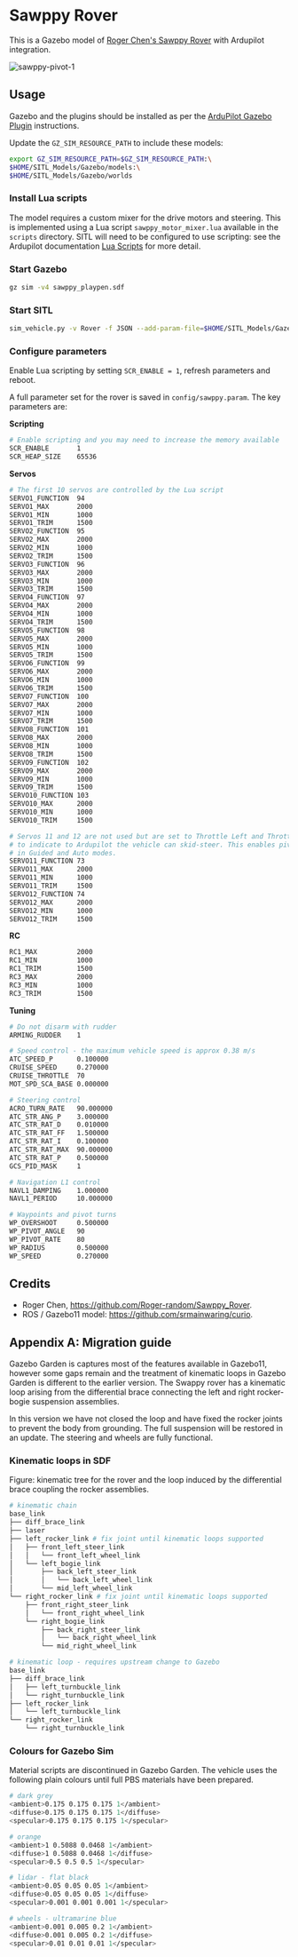 # Sawppy Rover

This is a Gazebo model of [Roger Chen's Sawppy Rover](https://github.com/Roger-random/Sawppy_Rover) with Ardupilot integration.

![sawppy-pivot-1](https://user-images.githubusercontent.com/24916364/210653579-e635ffc2-2962-4221-83a8-9622915a4121.png)

## Usage

Gazebo and the plugins should be installed as per the [ArduPilot Gazebo Plugin](https://github.com/ArduPilot/ardupilot_gazebo) instructions.

Update the `GZ_SIM_RESOURCE_PATH` to include these models:

```bash
export GZ_SIM_RESOURCE_PATH=$GZ_SIM_RESOURCE_PATH:\
$HOME/SITL_Models/Gazebo/models:\
$HOME/SITL_Models/Gazebo/worlds
```

### Install Lua scripts

The model requires a custom mixer for the drive motors and steering.
This is implemented using a Lua script `sawppy_motor_mixer.lua` available
in the `scripts` directory. SITL will need to be configured to use scripting:
see the Ardupilot documentation [Lua Scripts](https://ardupilot.org/rover/docs/common-lua-scripts.html?highlight=lua#lua-scripts) for more detail.


### Start Gazebo

```bash
gz sim -v4 sawppy_playpen.sdf
```

### Start SITL

```bash
sim_vehicle.py -v Rover -f JSON --add-param-file=$HOME/SITL_Models/Gazebo/config/sawppy.param --console
```

### Configure parameters

Enable Lua scripting by setting `SCR_ENABLE = 1`, refresh parameters and reboot. 

A full parameter set for the rover is saved in `config/sawppy.param`.
The key parameters are:

**Scripting**

```bash
# Enable scripting and you may need to increase the memory available
SCR_ENABLE       1
SCR_HEAP_SIZE    65536
```

**Servos**

```bash
# The first 10 servos are controlled by the Lua script
SERVO1_FUNCTION  94
SERVO1_MAX       2000
SERVO1_MIN       1000
SERVO1_TRIM      1500
SERVO2_FUNCTION  95
SERVO2_MAX       2000
SERVO2_MIN       1000
SERVO2_TRIM      1500
SERVO3_FUNCTION  96
SERVO3_MAX       2000
SERVO3_MIN       1000
SERVO3_TRIM      1500
SERVO4_FUNCTION  97
SERVO4_MAX       2000
SERVO4_MIN       1000
SERVO4_TRIM      1500
SERVO5_FUNCTION  98
SERVO5_MAX       2000
SERVO5_MIN       1000
SERVO5_TRIM      1500
SERVO6_FUNCTION  99
SERVO6_MAX       2000
SERVO6_MIN       1000
SERVO6_TRIM      1500
SERVO7_FUNCTION  100
SERVO7_MAX       2000
SERVO7_MIN       1000
SERVO7_TRIM      1500
SERVO8_FUNCTION  101
SERVO8_MAX       2000
SERVO8_MIN       1000
SERVO8_TRIM      1500
SERVO9_FUNCTION  102
SERVO9_MAX       2000
SERVO9_MIN       1000
SERVO9_TRIM      1500
SERVO10_FUNCTION 103
SERVO10_MAX      2000
SERVO10_MIN      1000
SERVO10_TRIM     1500

# Servos 11 and 12 are not used but are set to Throttle Left and Throttle Right
# to indicate to Ardupilot the vehicle can skid-steer. This enables pivot turns
# in Guided and Auto modes.
SERVO11_FUNCTION 73
SERVO11_MAX      2000
SERVO11_MIN      1000
SERVO11_TRIM     1500
SERVO12_FUNCTION 74
SERVO12_MAX      2000
SERVO12_MIN      1000
SERVO12_TRIM     1500
```

**RC**

```bash
RC1_MAX          2000
RC1_MIN          1000
RC1_TRIM         1500
RC3_MAX          2000
RC3_MIN          1000
RC3_TRIM         1500
```

**Tuning**

```bash
# Do not disarm with rudder 
ARMING_RUDDER    1

# Speed control - the maximum vehicle speed is approx 0.38 m/s
ATC_SPEED_P      0.100000
CRUISE_SPEED     0.270000
CRUISE_THROTTLE  70
MOT_SPD_SCA_BASE 0.000000

# Steering control
ACRO_TURN_RATE   90.000000
ATC_STR_ANG_P    3.000000
ATC_STR_RAT_D    0.010000
ATC_STR_RAT_FF   1.500000
ATC_STR_RAT_I    0.100000
ATC_STR_RAT_MAX  90.000000
ATC_STR_RAT_P    0.500000
GCS_PID_MASK     1

# Navigation L1 control 
NAVL1_DAMPING    1.000000
NAVL1_PERIOD     10.000000

# Waypoints and pivot turns
WP_OVERSHOOT     0.500000
WP_PIVOT_ANGLE   90
WP_PIVOT_RATE    80
WP_RADIUS        0.500000
WP_SPEED         0.270000
```

## Credits

- Roger Chen, https://github.com/Roger-random/Sawppy_Rover.
- ROS / Gazebo11 model: https://github.com/srmainwaring/curio.


## Appendix A: Migration guide

Gazebo Garden is captures most of the features available in Gazebo11,
however some gaps remain and the treatment of kinematic loops in Gazebo Garden
is different to the earlier version. The Swappy rover has a kinematic loop
arising from the differential brace connecting the left and right rocker-bogie
suspension assemblies.

In this version we have not closed the loop and have fixed the rocker joints
to prevent the body from grounding. The full suspension will be restored in
an update. The steering and wheels are fully functional.

### Kinematic loops in SDF

Figure: kinematic tree for the rover and the loop
induced by the differential brace coupling the rocker assemblies.


```bash
# kinematic chain
base_link
├── diff_brace_link
├── laser
├── left_rocker_link # fix joint until kinematic loops supported 
│   ├── front_left_steer_link
│   │   └── front_left_wheel_link
│   └── left_bogie_link
│       ├── back_left_steer_link
│       │   └── back_left_wheel_link
│       └── mid_left_wheel_link
└── right_rocker_link # fix joint until kinematic loops supported
    ├── front_right_steer_link
    │   └── front_right_wheel_link
    └── right_bogie_link
        ├── back_right_steer_link
        │   └── back_right_wheel_link
        └── mid_right_wheel_link

# kinematic loop - requires upstream change to Gazebo
base_link
├── diff_brace_link
│   ├── left_turnbuckle_link
│   └── right_turnbuckle_link
├── left_rocker_link
│   └── left_turnbuckle_link
└── right_rocker_link
    └── right_turnbuckle_link
```

### Colours for Gazebo Sim

Material scripts are discontinued in Gazebo Garden. The vehicle uses the
following plain colours until full PBS materials have been prepared.

```bash
# dark grey
<ambient>0.175 0.175 0.175 1</ambient>
<diffuse>0.175 0.175 0.175 1</diffuse>
<specular>0.175 0.175 0.175 1</specular>

# orange
<ambient>1 0.5088 0.0468 1</ambient>
<diffuse>1 0.5088 0.0468 1</diffuse>
<specular>0.5 0.5 0.5 1</specular>

# lidar - flat black
<ambient>0.05 0.05 0.05 1</ambient>
<diffuse>0.05 0.05 0.05 1</diffuse>
<specular>0.001 0.001 0.001 1</specular>

# wheels - ultramarine blue
<ambient>0.001 0.005 0.2 1</ambient>
<diffuse>0.001 0.005 0.2 1</diffuse>
<specular>0.01 0.01 0.01 1</specular>
```

